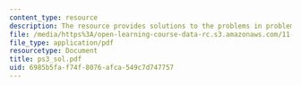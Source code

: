 ```yaml
---
content_type: resource
description: The resource provides solutions to the problems in problem set 3.
file: /media/https%3A/open-learning-course-data-rc.s3.amazonaws.com/11-128-information-technology-and-the-labor-market-spring-2005/6985b5faf74f8076afca549c7d747757_ps3_sol.pdf
file_type: application/pdf
resourcetype: Document
title: ps3_sol.pdf
uid: 6985b5fa-f74f-8076-afca-549c7d747757
---
```

